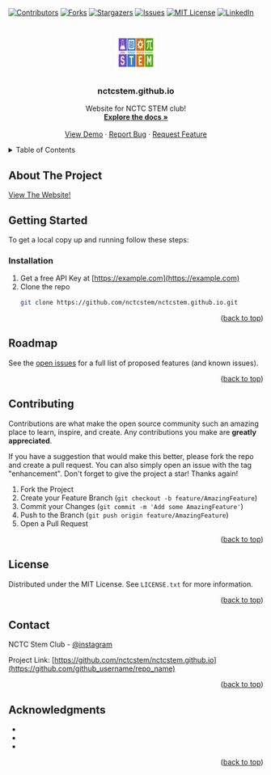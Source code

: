 
<!-- Improved compatibility of back to top link: See: https://github.com/othneildrew/Best-README-Template/pull/73 -->
<a name="readme-top"></a>
<!--
*** Thanks for checking out the Best-README-Template. If you have a suggestion
*** that would make this better, please fork the repo and create a pull request
*** or simply open an issue with the tag "enhancement".
*** Don't forget to give the project a star!
*** Thanks again! Now go create something AMAZING! :D
-->



<!-- PROJECT SHIELDS -->
<!--
*** I'm using markdown "reference style" links for readability.
*** Reference links are enclosed in brackets [ ] instead of parentheses ( ).
*** See the bottom of this document for the declaration of the reference variables
*** for contributors-url, forks-url, etc. This is an optional, concise syntax you may use.
*** https://www.markdownguide.org/basic-syntax/#reference-style-links
-->
[![Contributors][contributors-shield]][contributors-url]
[![Forks][forks-shield]][forks-url]
[![Stargazers][stars-shield]][stars-url]
[![Issues][issues-shield]][issues-url]
[![MIT License][license-shield]][license-url]
[![LinkedIn][linkedin-shield]][linkedin-url]



<!-- PROJECT LOGO -->
<br />
<div align="center">
  <a href="https://github.com/nctcstem/nctcstem.github.io">
    <img src="images/logo.jpg" alt="Logo" width="80" height="80">
  </a>

<h3 align="center">nctcstem.github.io</h3>

  <p align="center">
    Website for NCTC STEM club!
    <br />
    <a href="https://github.com/nctcstem/nctcstem.github.io"><strong>Explore the docs »</strong></a>
    <br />
    <br />
    <a href="https://github.com/nctcstem/nctcstem.github.io">View Demo</a>
    ·
    <a href="https://github.com/nctcstem/nctcstem.github.io/issues">Report Bug</a>
    ·
    <a href="https://github.com/nctcstem/nctcstem.github.io/issues">Request Feature</a>
  </p>
</div>



<!-- TABLE OF CONTENTS -->
<details>
  <summary>Table of Contents</summary>
  <ol>
    <li>
      <a href="#about-the-project">About The Project</a>
    </li>
    <li>
      <a href="#getting-started">Getting Started</a>
      <ul>
        <li><a href="#installation">Installation</a></li>
      </ul>
    </li>
    <li><a href="#roadmap">Roadmap</a></li>
    <li><a href="#contributing">Contributing</a></li>
    <li><a href="#license">License</a></li>
    <li><a href="#contact">Contact</a></li>
    <li><a href="#acknowledgments">Acknowledgments</a></li>
  </ol>
</details>



<!-- ABOUT THE PROJECT -->
## About The Project

[View The Website!](https://nctcstem.github.io/)


<!-- GETTING STARTED -->
## Getting Started

To get a local copy up and running follow these steps:

### Installation

1. Get a free API Key at [https://example.com](https://example.com)
2. Clone the repo
   ```sh
   git clone https://github.com/nctcstem/nctcstem.github.io.git
   ```

<p align="right">(<a href="#readme-top">back to top</a>)</p>




<!-- ROADMAP -->
## Roadmap

See the [open issues](https://github.com/nctcstem/nctcstem.github.io/issues) for a full list of proposed features (and known issues).

<p align="right">(<a href="#readme-top">back to top</a>)</p>



<!-- CONTRIBUTING -->
## Contributing

Contributions are what make the open source community such an amazing place to learn, inspire, and create. Any contributions you make are **greatly appreciated**.

If you have a suggestion that would make this better, please fork the repo and create a pull request. You can also simply open an issue with the tag "enhancement".
Don't forget to give the project a star! Thanks again!

1. Fork the Project
2. Create your Feature Branch (`git checkout -b feature/AmazingFeature`)
3. Commit your Changes (`git commit -m 'Add some AmazingFeature'`)
4. Push to the Branch (`git push origin feature/AmazingFeature`)
5. Open a Pull Request

<p align="right">(<a href="#readme-top">back to top</a>)</p>



<!-- LICENSE -->
## License

Distributed under the MIT License. See `LICENSE.txt` for more information.

<p align="right">(<a href="#readme-top">back to top</a>)</p>



<!-- CONTACT -->
## Contact

NCTC Stem Club - [@instagram](https://www.instagram.com/stemclublions/) 

Project Link: [https://github.com/nctcstem/nctcstem.github.io](https://github.com/github_username/repo_name)

<p align="right">(<a href="#readme-top">back to top</a>)</p>



<!-- ACKNOWLEDGMENTS -->
## Acknowledgments

* []()
* []()
* []()

<p align="right">(<a href="#readme-top">back to top</a>)</p>



<!-- MARKDOWN LINKS & IMAGES -->
<!-- https://www.markdownguide.org/basic-syntax/#reference-style-links -->
[contributors-shield]: https://img.shields.io/github/contributors/nctcstem/nctcstem.github.io.svg?style=for-the-badge
[contributors-url]: https://github.com/nctcstem/nctcstem.github.io/graphs/contributors
[forks-shield]: https://img.shields.io/github/forks/nctcstem/nctcstem.github.io.svg?style=for-the-badge
[forks-url]: https://github.com/nctcstem/nctcstem.github.io/network/members
[stars-shield]: https://img.shields.io/github/stars/nctcstem/nctcstem.github.io.svg?style=for-the-badge
[stars-url]: https://github.com/nctcstem/nctcstem.github.io/stargazers
[issues-shield]: https://img.shields.io/github/issues/nctcstem/nctcstem.github.io.svg?style=for-the-badge
[issues-url]: https://github.com/nctcstem/nctcstem.github.io/issues
[license-shield]: https://img.shields.io/github/license/nctcstem/nctcstem.github.io.svg?style=for-the-badge
[license-url]: https://github.com/nctcstem/nctcstem.github.io/blob/master/LICENSE.txt
[linkedin-shield]: https://img.shields.io/badge/-LinkedIn-black.svg?style=for-the-badge&logo=linkedin&colorB=555
[linkedin-url]: https://linkedin.com/in/linkedin_username
[product-screenshot]: images/screenshot.png
[Next.js]: https://img.shields.io/badge/next.js-000000?style=for-the-badge&logo=nextdotjs&logoColor=white
[Next-url]: https://nextjs.org/
[React.js]: https://img.shields.io/badge/React-20232A?style=for-the-badge&logo=react&logoColor=61DAFB
[React-url]: https://reactjs.org/
[Vue.js]: https://img.shields.io/badge/Vue.js-35495E?style=for-the-badge&logo=vuedotjs&logoColor=4FC08D
[Vue-url]: https://vuejs.org/
[Angular.io]: https://img.shields.io/badge/Angular-DD0031?style=for-the-badge&logo=angular&logoColor=white
[Angular-url]: https://angular.io/
[Svelte.dev]: https://img.shields.io/badge/Svelte-4A4A55?style=for-the-badge&logo=svelte&logoColor=FF3E00
[Svelte-url]: https://svelte.dev/
[Laravel.com]: https://img.shields.io/badge/Laravel-FF2D20?style=for-the-badge&logo=laravel&logoColor=white
[Laravel-url]: https://laravel.com
[Bootstrap.com]: https://img.shields.io/badge/Bootstrap-563D7C?style=for-the-badge&logo=bootstrap&logoColor=white
[Bootstrap-url]: https://getbootstrap.com
[JQuery.com]: https://img.shields.io/badge/jQuery-0769AD?style=for-the-badge&logo=jquery&logoColor=white
[JQuery-url]: https://jquery.com 
